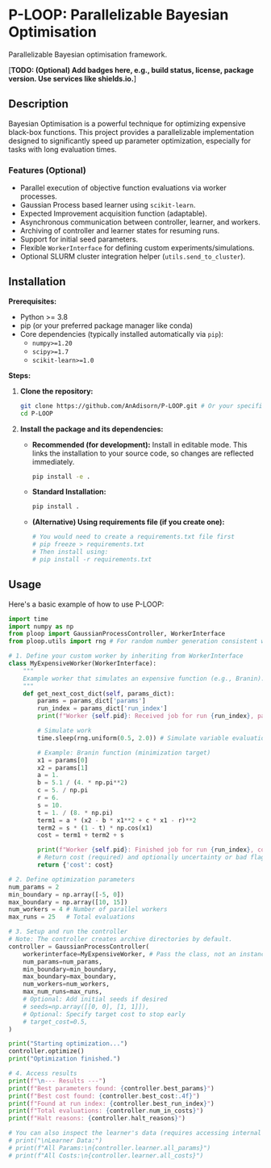 # P-LOOP: Parallelizable Bayesian Optimisation

Parallelizable Bayesian optimisation framework.

[**TODO: (Optional) Add badges here, e.g., build status, license, package version. Use services like shields.io.**]
<!-- Example: [![Build Status](https://gitlab.pks.mpg.de/fs1/machine-learning/bayesianoptimisation/badges/main/pipeline.svg)](https://gitlab.pks.mpg.de/fs1/machine-learning/bayesianoptimisation/-/commits/main) -->
<!-- Example: [![License: MIT](https://img.shields.io/badge/License-MIT-yellow.svg)](https://opensource.org/licenses/MIT) -->

## Description

Bayesian Optimisation is a powerful technique for optimizing expensive black-box functions. This project provides a parallelizable implementation designed to significantly speed up parameter optimization, especially for tasks with long evaluation times.

### Features (Optional)

*   Parallel execution of objective function evaluations via worker processes.
*   Gaussian Process based learner using `scikit-learn`.
*   Expected Improvement acquisition function (adaptable).
*   Asynchronous communication between controller, learner, and workers.
*   Archiving of controller and learner states for resuming runs.
*   Support for initial seed parameters.
*   Flexible `WorkerInterface` for defining custom experiments/simulations.
*   Optional SLURM cluster integration helper (`utils.send_to_cluster`).

## Installation

**Prerequisites:**

*   Python >= 3.8
*   pip (or your preferred package manager like conda)
*   Core dependencies (typically installed automatically via `pip`):
    *   `numpy>=1.20`
    *   `scipy>=1.7`
    *   `scikit-learn>=1.0`

**Steps:**

1.  **Clone the repository:**
    ```bash
    git clone https://github.com/AnAdisorn/P-LOOP.git # Or your specific repo URL
    cd P-LOOP
    ```

2.  **Install the package and its dependencies:**
    *   **Recommended (for development):** Install in editable mode. This links the installation to your source code, so changes are reflected immediately.
        ```bash
        pip install -e .
        ```
    *   **Standard Installation:**
        ```bash
        pip install .
        ```
    *   **(Alternative) Using requirements file (if you create one):**
        ```bash
        # You would need to create a requirements.txt file first
        # pip freeze > requirements.txt
        # Then install using:
        # pip install -r requirements.txt
        ```

## Usage

Here's a basic example of how to use P-LOOP:

```python
import time
import numpy as np
from ploop import GaussianProcessController, WorkerInterface
from ploop.utils import rng # For random number generation consistent with ploop

# 1. Define your custom worker by inheriting from WorkerInterface
class MyExpensiveWorker(WorkerInterface):
    """
    Example worker that simulates an expensive function (e.g., Branin).
    """
    def get_next_cost_dict(self, params_dict):
        params = params_dict['params']
        run_index = params_dict['run_index']
        print(f"Worker {self.pid}: Received job for run {run_index}, params: {params}")

        # Simulate work
        time.sleep(rng.uniform(0.5, 2.0)) # Simulate variable evaluation time

        # Example: Branin function (minimization target)
        x1 = params[0]
        x2 = params[1]
        a = 1.
        b = 5.1 / (4. * np.pi**2)
        c = 5. / np.pi
        r = 6.
        s = 10.
        t = 1. / (8. * np.pi)
        term1 = a * (x2 - b * x1**2 + c * x1 - r)**2
        term2 = s * (1 - t) * np.cos(x1)
        cost = term1 + term2 + s

        print(f"Worker {self.pid}: Finished job for run {run_index}, cost: {cost:.4f}")
        # Return cost (required) and optionally uncertainty or bad flag
        return {'cost': cost}

# 2. Define optimization parameters
num_params = 2
min_boundary = np.array([-5, 0])
max_boundary = np.array([10, 15])
num_workers = 4 # Number of parallel workers
max_runs = 25   # Total evaluations

# 3. Setup and run the controller
# Note: The controller creates archive directories by default.
controller = GaussianProcessController(
    workerinterface=MyExpensiveWorker, # Pass the class, not an instance
    num_params=num_params,
    min_boundary=min_boundary,
    max_boundary=max_boundary,
    num_workers=num_workers,
    max_num_runs=max_runs,
    # Optional: Add initial seeds if desired
    # seeds=np.array([[0, 0], [1, 1]]),
    # Optional: Specify target cost to stop early
    # target_cost=0.5,
)

print("Starting optimization...")
controller.optimize()
print("Optimization finished.")

# 4. Access results
print(f"\n--- Results ---")
print(f"Best parameters found: {controller.best_params}")
print(f"Best cost found: {controller.best_cost:.4f}")
print(f"Found at run index: {controller.best_run_index}")
print(f"Total evaluations: {controller.num_in_costs}")
print(f"Halt reasons: {controller.halt_reasons}")

# You can also inspect the learner's data (requires accessing internal state)
# print("\nLearner Data:")
# print(f"All Params:\n{controller.learner.all_params}")
# print(f"All Costs:\n{controller.learner.all_costs}")

